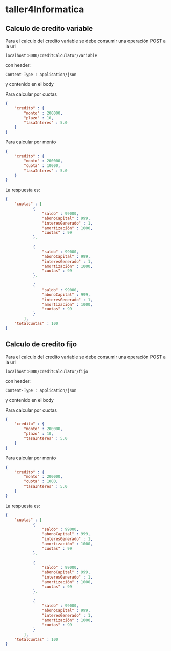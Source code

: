 # taller4Informatica

## Calculo de credito variable

Para el calculo del credito variable se debe consumir una operación POST a la url
~~~
localhost:8080/creditCalculator/variable
~~~
con header:
~~~
Content-Type : application/json
~~~
y contenido en el body

Para calcular por cuotas
~~~json
{
	"credito" : {
		"monto" : 200000,
		"plazo" : 10,
		"tasaInteres" : 5.0 
	}
}
~~~

Para calcular por monto
~~~json
{
	"credito" : {
		"monto" : 200000,
		"cuota" : 10000,
		"tasaInteres" : 5.0 
	}
}
~~~

La respuesta es:
~~~json
{
	"cuotas" : [
			{
				"saldo" : 99000,
				"abonoCapital" : 999,
				"interesGenerado" : 1,
				"amortización" : 1000,
				"cuotas" : 99
			},
			
			{
				"saldo" : 99000,
				"abonoCapital" : 999,
				"interesGenerado" : 1,
				"amortización" : 1000,
				"cuotas" : 99
			},
			
			{
				"saldo" : 99000,
				"abonoCapital" : 999,
				"interesGenerado" : 1,
				"amortización" : 1000,
				"cuotas" : 99
			}
		],
	"totalCuotas" : 100
}
~~~

## Calculo de credito fijo

Para el calculo del credito variable se debe consumir una operación POST a la url
~~~
localhost:8080/creditCalculator/fijo
~~~
con header:
~~~
Content-Type : application/json
~~~
y contenido en el body

Para calcular por cuotas
~~~json
{
	"credito" : {
		"monto" : 200000,
		"plazo" : 10,
		"tasaInteres" : 5.0 
	}
}
~~~

Para calcular por monto
~~~json
{
	"credito" : {
		"monto" : 200000,
		"cuota" : 1000,
		"tasaInteres" : 5.0 
	}
}
~~~
La respuesta es:
~~~json
{
	"cuotas" : [
			{
				"saldo" : 99000,
				"abonoCapital" : 999,
				"interesGenerado" : 1,
				"amortización" : 1000,
				"cuotas" : 99
			},
			
			{
				"saldo" : 99000,
				"abonoCapital" : 999,
				"interesGenerado" : 1,
				"amortización" : 1000,
				"cuotas" : 99
			},
			
			{
				"saldo" : 99000,
				"abonoCapital" : 999,
				"interesGenerado" : 1,
				"amortización" : 1000,
				"cuotas" : 99
			}
		],
	"totalCuotas" : 100
}
~~~
